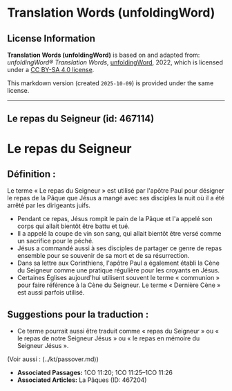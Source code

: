 # Translation Words (unfoldingWord)

## License Information

**Translation Words (unfoldingWord)** is based on and adapted from: _unfoldingWord® Translation Words_, [unfoldingWord](https://unfoldingword.org/utw), 2022, which is licensed under a [CC BY-SA 4.0 license](https://creativecommons.org/licenses/by-sa/4.0/legalcode.en).

This markdown version (created `2025-10-09`) is provided under the same license.



--------------------------------

## Le repas du Seigneur (id: 467114)

Le repas du Seigneur
====================

Définition :
------------

Le terme « Le repas du Seigneur » est utilisé par l'apôtre Paul pour désigner le repas de la Pâque que Jésus a mangé avec ses disciples la nuit où il a été arrêté par les dirigeants juifs.

* Pendant ce repas, Jésus rompit le pain de la Pâque et l'a appelé son corps qui allait bientôt être battu et tué.
* Il a appelé la coupe de vin son sang, qui allait bientôt être versé comme un sacrifice pour le péché.
* Jésus a commandé aussi à ses disciples de partager ce genre de repas ensemble pour se souvenir de sa mort et de sa résurrection.
* Dans sa lettre aux Corinthiens, l'apôtre Paul a également établi la Cène du Seigneur comme une pratique régulière pour les croyants en Jésus.
* Certaines Églises aujourd'hui utilisent souvent le terme « communion » pour faire référence à la Cène du Seigneur. Le terme « Dernière Cène » est aussi parfois utilisé.

Suggestions pour la traduction :
--------------------------------

* Ce terme pourrait aussi être traduit comme « repas du Seigneur » ou « le repas de notre Seigneur Jésus » ou « le repas en mémoire du Seigneur Jésus ».

(Voir aussi : (../kt/passover.md))

* **Associated Passages:** 1CO 11:20; 1CO 11:25–1CO 11:26
* **Associated Articles:** La Pâques (ID: 467204)


